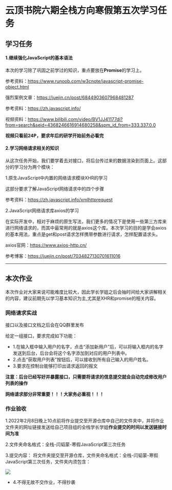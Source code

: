 # 云顶书院六期全栈方向寒假第五次学习任务

## 学习任务
#### 1.继续强化JavaScript的基本语法
 本次的学习除了巩固之前学过的知识，重点要放在**Promise**的学习上。

参考资料：https://www.runoob.com/w3cnote/javascript-promise-object.html

强烈案例文章：https://juejin.cn/post/6844903607968481287

参考资料：https://zh.javascript.info/

视频资料：https://www.bilibili.com/video/BV1JJ41177di?from=search&seid=4368246616914680258&spm_id_from=333.337.0.0

**视频只看前24P，要求年后的研学开始前务必看完**

#### 2.学习网络请求相关的知识
从这次任务开始，我们要学着去对接口，将后台传过来的数据渲染到页面上。这部分的学习分为两个模块：

1.原生JavaScript中内置的网络请求模块XHR的学习

这部分要求了解JavaScript网络请求中的四个步骤

参考资料：https://zh.javascript.info/xmlhttprequest

2.JavaScript网络请求库axios的学习

在实际开发中，相对于麻烦的原生写法，我们更多的情况下是使用一些第三方库来进行网络请求的，而其中最常用的就是axios这个库。本次学习的目的是学会axios的基本用法，重点是get和post请求怎样携带参数进行请求，怎样配置请求头。

axios官网：https://www.axios-http.cn/

参考博客：https://juejin.cn/post/7034827130701611016

------



## 本次作业
本次作业对大家来说可能难度比较大，因此学长学姐之后会抽时间给大家讲解相关的内容，建议前期先以学习基本知识为主,尤其是XHR和promise的相关内容。

### 网络请求实战
接口以及接口文档之后会在QQ群里发布

给定一组接口，要求完成如下功能：

* 1.在输入框中输入用户的名字，点击“添加新用户”后，可以将输入框内的名字发送到后台，后台会将这个名字添加到对应的用户列表中。
* 2.点击“获取用户列表”按钮后，可以接收到所有自己输入的用户姓名。
* 3.要求在控制台能够打印出请求返回的报文

**注意：后台已经写好并暴露接口，只需要将请求的信息提交就会自动完成修改用户列表的操作**

**网络请求部分非常重要！！！大家务必重视！！！**

### 作业验收

1.2022年2月8日晚上10点前将作业提交至开源仓库中自己的文件夹中，并将作业文件夹的网址链接发送给自己项目组的全栈学长学姐**作业提交的时间以发送链接时间为准**

2.文件夹命名格式：全栈-闫韬蒙-寒假JavaScript第三次任务

3.提交内容： 将文件夹提交至开源仓库，文件夹命名格式：全栈-闫韬蒙-寒假JavaScript第三次任务，文件夹内须包含：


![](https://beyondclouds.oss-cn-beijing.aliyuncs.com/blog/images/b39646a0-d7f6-4bf6-b06a-8e68148590b4.png)

* 4.不得无故不交作业，不得抄袭